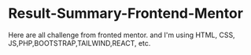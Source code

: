 # Result-Summary-Frontend-Mentor
Here are all challenge from fronted mentor. and I'm using HTML, CSS, JS,PHP,BOOTSTRAP,TAILWIND,REACT, etc.
